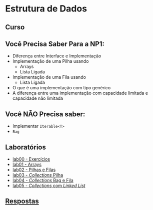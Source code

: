 # Estrutura de Dados

## Curso

<!-- Este curso será ministrado usando a linguagem Java

- Definições e Conceitos
    - [Tipos abstratos de Dados](ed_files/curso/00/00-ed.html)
- [Como fazer um array em Java](ed_files/curso/01-arrays.html)
 -->

## Você Precisa Saber Para a NP1:
 - Diferença entre Interface e Implementação
 - Implementação de uma Pilha usando
   - Arrays
   - Lista Ligada
 - Implementação de uma Fila usando
   - Lista Ligada
 - O que é uma implementação com tipo genérico
 - A diferença entre uma implementação com capacidade limitada e capacidade não limitada

## Você **NÃO** Precisa saber:
 - Implementar `Iterable<T>`
 - `Bag`

## Laboratórios

- [lab00 - Exercícios](ed_files/lab/ex00.html)
- [lab01 - Arrays](ed_files/lab/ex01arrays.html)
- [lab02 - Pilhas e Filas](ed_files/lab/ex02pilha_fila.html)
- [lab03 - *Collections* Pilha](ed_files/lab/ex03colecoes.html)
- [lab04 - *Collections* Bag e Fila](ed_files/lab/ex04colecoes.html)
- [lab05 - *Collections* com *Linked List*](ed_files/lab/ex05colecoes.html)

## [Respostas](ed_files\lab\workspace\labED\src)
